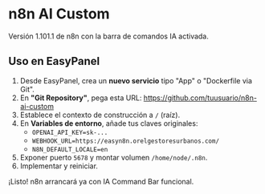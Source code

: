 # n8n AI Custom

Versión 1.101.1 de n8n con la barra de comandos IA activada.

## Uso en EasyPanel

1. Desde EasyPanel, crea un **nuevo servicio** tipo "App" o "Dockerfile via Git".
2. En **"Git Repository"**, pega esta URL:
   https://github.com/tuusuario/n8n-ai-custom
3. Establece el contexto de construcción a `/` (raíz).
4. En **Variables de entorno**, añade tus claves originales:
   - `OPENAI_API_KEY=sk-...`
   - `WEBHOOK_URL=https://easyn8n.orelgestoresurbanos.com/`
   - `N8N_DEFAULT_LOCALE=en`
5. Exponer puerto `5678` y montar volumen `/home/node/.n8n`.
6. Implementar y reiniciar.

¡Listo! n8n arrancará ya con IA Command Bar funcional.
